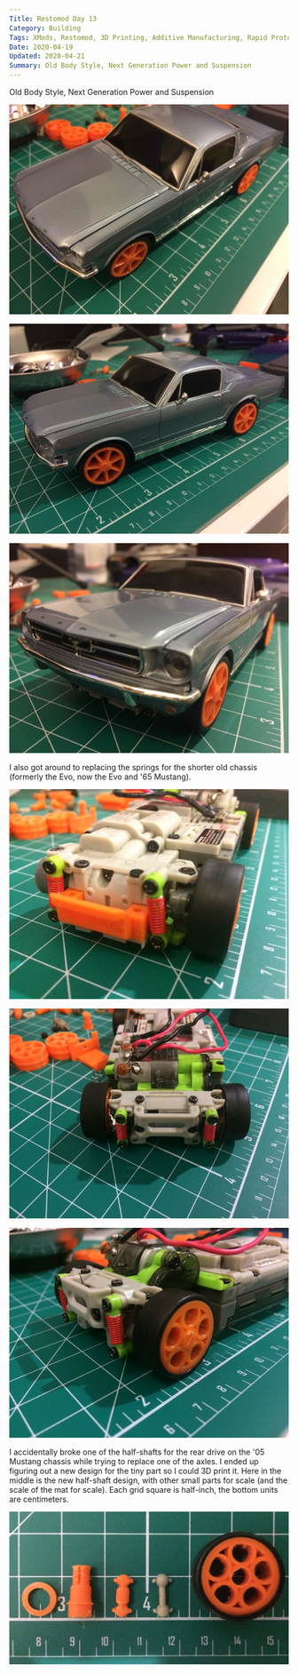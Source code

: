```yaml
---
Title: Restomod Day 13
Category: Building
Tags: XMods, Restomod, 3D Printing, Additive Manufacturing, Rapid Prototyping, Ford, Mustang
Date: 2020-04-19
Updated: 2020-04-21
Summary: Old Body Style, Next Generation Power and Suspension
---
```


Old Body Style, Next Generation Power and Suspension

![Classic Ford Mustang mounted on new chassis view 1](img/IMG_5311.jpg)

![Classic Ford Mustang mounted on new chassis view 2](img/IMG_5314.jpg)

![Classic Ford Mustang mounted on new chassis view 3](img/IMG_5315.jpg)

I also got around to replacing the springs for the shorter old chassis (formerly
the Evo, now the Evo and '65 Mustang).

![Front of chassis with red springs fitted](img/IMG_5316.jpg)

![Rear of chassis with red springs fitted](img/IMG_5317.jpg)

![Rear 3/4 view of chassis with wheels](img/IMG_5319.jpg)

I accidentally broke one of the half-shafts for the rear drive on the '05
Mustang chassis while trying to replace one of the axles. I ended up figuring
out a new design for the tiny part so I could 3D print it. Here in the middle is
the new half-shaft design, with other small parts for scale (and the scale of
the mat for scale). Each grid square is half-inch, the bottom units are
centimeters.

![Assorted small 3D printed parts and a wheel](img/IMG_5320.jpg)

